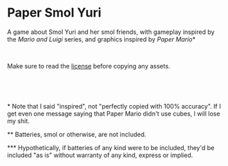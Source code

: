 # Paper Smol Yuri
A game about Smol Yuri and her smol friends, with gameplay inspired by the *Mario and Luigi* series, and graphics inspired by *Paper Mario*\*

&nbsp;

Make sure to read the [license](LICENSE.md) before copying any assets.

&nbsp;

&nbsp;

\* Note that I said "inspired", not "perfectly copied with 100% accuracy". If I get even one message saying that Paper Mario didn't use cubes, I will lose my shit.

\*\* Batteries, smol or otherwise, are not included.

\*\*\* Hypothetically, if batteries of any kind were to be included, they'd be included "as is" without warranty of any kind, express or implied.
